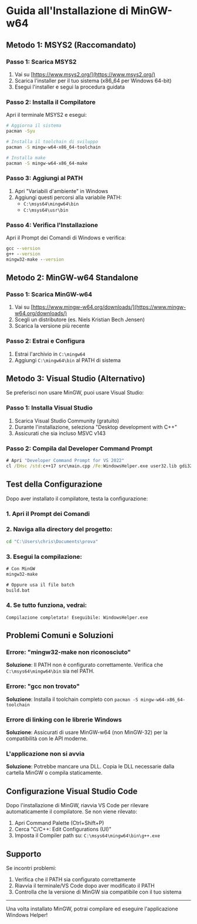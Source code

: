 # Guida all'Installazione di MinGW-w64

## Metodo 1: MSYS2 (Raccomandato)

### Passo 1: Scarica MSYS2
1. Vai su [https://www.msys2.org/](https://www.msys2.org/)
2. Scarica l'installer per il tuo sistema (x86_64 per Windows 64-bit)
3. Esegui l'installer e segui la procedura guidata

### Passo 2: Installa il Compilatore
Apri il terminale MSYS2 e esegui:

```bash
# Aggiorna il sistema
pacman -Syu

# Installa il toolchain di sviluppo
pacman -S mingw-w64-x86_64-toolchain

# Installa make
pacman -S mingw-w64-x86_64-make
```

### Passo 3: Aggiungi al PATH
1. Apri "Variabili d'ambiente" in Windows
2. Aggiungi questi percorsi alla variabile PATH:
   - `C:\msys64\mingw64\bin`
   - `C:\msys64\usr\bin`

### Passo 4: Verifica l'Installazione
Apri il Prompt dei Comandi di Windows e verifica:

```cmd
gcc --version
g++ --version
mingw32-make --version
```

## Metodo 2: MinGW-w64 Standalone

### Passo 1: Scarica MinGW-w64
1. Vai su [https://www.mingw-w64.org/downloads/](https://www.mingw-w64.org/downloads/)
2. Scegli un distributore (es. Niels Kristian Bech Jensen)
3. Scarica la versione più recente

### Passo 2: Estrai e Configura
1. Estrai l'archivio in `C:\mingw64`
2. Aggiungi `C:\mingw64\bin` al PATH di sistema

## Metodo 3: Visual Studio (Alternativo)

Se preferisci non usare MinGW, puoi usare Visual Studio:

### Passo 1: Installa Visual Studio
1. Scarica Visual Studio Community (gratuito)
2. Durante l'installazione, seleziona "Desktop development with C++"
3. Assicurati che sia incluso MSVC v143

### Passo 2: Compila dal Developer Command Prompt
```cmd
# Apri "Developer Command Prompt for VS 2022"
cl /EHsc /std:c++17 src\main.cpp /Fe:WindowsHelper.exe user32.lib gdi32.lib comctl32.lib
```

## Test della Configurazione

Dopo aver installato il compilatore, testa la configurazione:

### 1. Apri il Prompt dei Comandi
### 2. Naviga alla directory del progetto:
```cmd
cd "C:\Users\chris\Documents\prova"
```

### 3. Esegui la compilazione:
```cmd
# Con MinGW
mingw32-make

# Oppure usa il file batch
build.bat
```

### 4. Se tutto funziona, vedrai:
```
Compilazione completata! Eseguibile: WindowsHelper.exe
```

## Problemi Comuni e Soluzioni

### Errore: "mingw32-make non riconosciuto"
**Soluzione**: Il PATH non è configurato correttamente. Verifica che `C:\msys64\mingw64\bin` sia nel PATH.

### Errore: "gcc non trovato"
**Soluzione**: Installa il toolchain completo con `pacman -S mingw-w64-x86_64-toolchain`

### Errore di linking con le librerie Windows
**Soluzione**: Assicurati di usare MinGW-w64 (non MinGW-32) per la compatibilità con le API moderne.

### L'applicazione non si avvia
**Soluzione**: Potrebbe mancare una DLL. Copia le DLL necessarie dalla cartella MinGW o compila staticamente.

## Configurazione Visual Studio Code

Dopo l'installazione di MinGW, riavvia VS Code per rilevare automaticamente il compilatore. Se non viene rilevato:

1. Apri Command Palette (Ctrl+Shift+P)
2. Cerca "C/C++: Edit Configurations (UI)"
3. Imposta il Compiler path su: `C:\msys64\mingw64\bin\g++.exe`

## Supporto

Se incontri problemi:
1. Verifica che il PATH sia configurato correttamente
2. Riavvia il terminale/VS Code dopo aver modificato il PATH
3. Controlla che la versione di MinGW sia compatibile con il tuo sistema

---

Una volta installato MinGW, potrai compilare ed eseguire l'applicazione Windows Helper!
